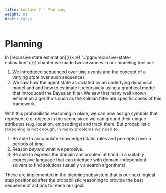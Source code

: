 ```yaml
---
title: Lecture 7 - Planning
weight: 91
draft: false
---
```


# Planning

In [recursive state estimation]({{<ref "../pgm/recursive-state-estimation">}}) chapter we made two advances in our modeling tool set:

1. We introduced sequenced over time events and the concept of a varying _state_ over such sequences.  
2. We saw how the agent state as dictated by an underlying dynamical model and and how to estimate it recursively using a graphical model that introduced the Bayesian filter. We saw that many well known estimation algorithms such as the Kalman filter are specific cases of this framework. 

With this probabilistic reasoning in place, we can now assign symbols that represent e.g. objects in the scene since we can ground their unique attributes (e.g. location, embeddings) and track them. But probabilistic reasoning is not enough. In many problems we need to: 

1. Be able to accumulate knowledge (static rules and percepts) over a periods of time. 
2. Reason _beyond_ what we perceive.
3. Be able to express the domain and problem at hand in a suitably expressive language that can interface with domain-independent solvers to find solutions (usually via search algorithms). 

These are implemented in the planning subsystem that is our next logical step positioned after the probabilistic reasoning to provide the best sequence of actions to reach our goal.